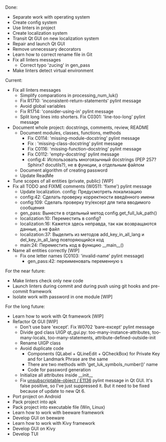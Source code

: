 Done:

- Separate work with operating system
- Create config system
- Use linters in project
- Create localization system
- Transit Qt GUI on new localization system
- Repair and launch Qt GUI
- Remove unnecessary decorators
- Learn how to correct rename file in Git
- Fix all linters messages
    - Correct typo 'zucing' in gen_pass
- Make linters detect virtual environment

Current:

- Fix all linters messages
    - Simplify comparations in processing_num_luk()
    - Fix R1710: 'inconsistent-return-statements' pylint message
    - Avoid global variables
    - Fix R1714: 'consider-using-in' pylint message
    - Split long lines into shorters. Fix C0301: 'line-too-long' pylint message
- Document whole project: docstrings, comments, review, README
    - Document modules, classes, functions, methods
        - Fix C0114: 'missing-module-docstring' pylint message
        - Fix : 'missing-class-docstring' pylint message
        - Fix C0116: 'missing-function-docstring' pylint message
        - Fix C0112: 'empty-docstring' pylint message
        - config:4: Использовать многоязычный docstrings (PEP 257? Sphinx? docutils?), не в функции, а отдельным файлом
    - Document algorithm of creating password
    - Update ReadMe
- Tune scopes of all entities (private, public) [WIP]
- Fix all TODO and FIXME comments (W0511: 'fixme') pylint message
    - Update localization. config: Предусмотреть локализацию
    - config:42: Сделать проверку корректности введённого имени
    - config:109: Сделать проверку try/except для типа вводимого сообщения
    - gen_pass: Вынести в отдельный метод config.get_full_luk_path()
    - localization:10: Переместить в config?
    - localization:16: Кажется здесь неправда, так как возвращаются данные, а не файл
    - localization:37: Выделить из методов add_key_in_all_lang и del_key_in_all_lang повторяющийся код
    - main:24: Переместить код в функцию \_\_main\_\_()
- Name all entities correctly [WIP]
    - Fix one letter names (C0103: 'invalid-name' pylint message)
        - gen_pass:42: переименовать переменную s

For the near future:

- Make linters check only new code
- Launch linters during commit and during push using git hooks and pre-commit framework
- Isolate work with password in one module [WIP]

For the long future:

- Learn how to work with Qt framework [WIP]
- Refactor Qt GUI [WIP]
    - Don't use bare 'except'. Fix W0702 'bare-except' pylint message
    - Divide god class UIGP
        qt_gui.py: too-many-instance-attributes, too-many-locals, too-many-statements, attribute-defined-outside-init
    - Rename UIGP class
    - Avoid duplicate code
        - Components (QLabel + QLineEdit + QCheckBox) for Private Key and for Landmark Phrase are the same
        - There are two methods with 'get_luk_symbols_number()' name
        - Code for password generation
    - Initialize all attributes inside \_\_init\_\_
    - Fix [unsubscriptable-object / E1136][1] pylint message in Qt GUI.
        It's false positive, so I've just suppressed it.
        But it need to be fixed because of update to new Qt 6.
- Port project on Android
- Pack project into apk
- Pack project into executable file (Win, Linux)
- Learn how to work with beeware framework
- Develop GUI on beeware
- Learn how to work with Kivy framework
- Develop GUI on Kivy
- Develop TUI

[1]: <https://pylint.pycqa.org/en/latest/user_guide/messages/error/unsubscriptable-object.html> (unsubscriptable-object / E1136)
